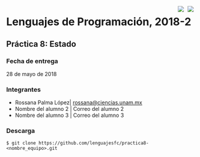 <p align="center">
  <img src="http://manuelsr.com/images/unam.png" align="right" hspace="5">
  <img src="http://manuelsr.com/images/ciencias.png" align="right" hspace="5">
  <h1>Lenguajes de Programación, 2018-2</h1>
</p>

Práctica 8: Estado
----------------------------------------------------

### Fecha de entrega

28 de mayo de 2018

### Integrantes

* Rossana Palma López| rossana@ciencias.unam.mx
* Nombre del alumno 2 | Correo del alumno 2
* Nombre del alumno 3 | Correo del alumno 3

### Descarga

```shell
$ git clone https://github.com/lenguajesfc/practica8-<nombre_equipo>.git
```
